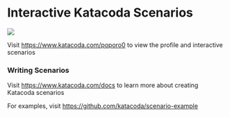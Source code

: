 # Interactive Katacoda Scenarios

[![](http://shields.katacoda.com/katacoda/poporo0/count.svg)](https://www.katacoda.com/poporo0 "Get your profile on Katacoda.com")

Visit https://www.katacoda.com/poporo0 to view the profile and interactive scenarios

### Writing Scenarios
Visit https://www.katacoda.com/docs to learn more about creating Katacoda scenarios

For examples, visit https://github.com/katacoda/scenario-example
